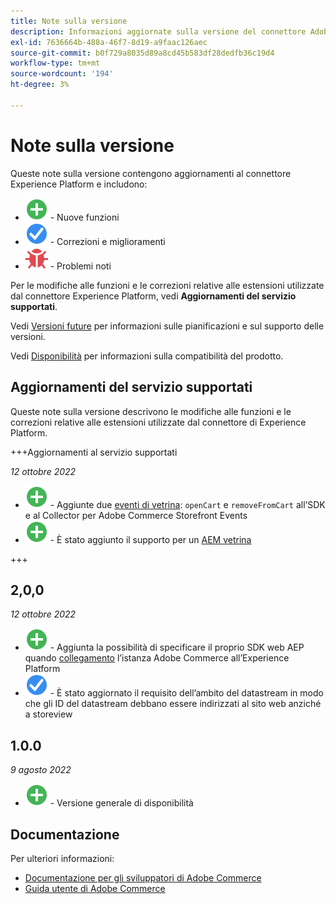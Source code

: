 ```yaml
---
title: Note sulla versione
description: Informazioni aggiornate sulla versione del connettore Adobe Experience Platform di Adobe Commerce.
exl-id: 7636664b-488a-46f7-8d19-a9faac126aec
source-git-commit: b0f729a8035d89a8cd45b583df28dedfb36c19d4
workflow-type: tm+mt
source-wordcount: '194'
ht-degree: 3%

---
```


# Note sulla versione

Queste note sulla versione contengono aggiornamenti al connettore Experience Platform e includono:

* ![Nuovo](../assets/new.svg) - Nuove funzioni
* ![Correzione](../assets/fix.svg) - Correzioni e miglioramenti
* ![Bug](../assets/bug.svg) - Problemi noti

Per le modifiche alle funzioni e le correzioni relative alle estensioni utilizzate dal connettore Experience Platform, vedi **Aggiornamenti del servizio supportati**.

Vedi [Versioni future](https://experienceleague.adobe.com/docs/commerce-operations/release/schedule.html) per informazioni sulle pianificazioni e sul supporto delle versioni.

Vedi [Disponibilità](https://experienceleague.adobe.com/docs/commerce-operations/release/availability.html) per informazioni sulla compatibilità del prodotto.

## Aggiornamenti del servizio supportati

Queste note sulla versione descrivono le modifiche alle funzioni e le correzioni relative alle estensioni utilizzate dal connettore di Experience Platform.

+++Aggiornamenti al servizio supportati

_12 ottobre 2022_

* ![Nuovo](../assets/new.svg) - Aggiunte due [eventi di vetrina](events.md): `openCart` e `removeFromCart` all’SDK e al Collector per Adobe Commerce Storefront Events
* ![Nuovo](../assets/new.svg) - È stato aggiunto il supporto per un [AEM vetrina](overview.md#aem-support)

+++

## 2,0,0

_12 ottobre 2022_

* ![Nuovo](../assets/new.svg) - Aggiunta la possibilità di specificare il proprio SDK web AEP quando [collegamento](connect-data.md) l’istanza Adobe Commerce all’Experience Platform
* ![Correzione](../assets/fix.svg) - È stato aggiornato il requisito dell’ambito del datastream in modo che gli ID del datastream debbano essere indirizzati al sito web anziché a storeview

## 1.0.0

_9 agosto 2022_

* ![Nuovo](../assets/new.svg) - Versione generale di disponibilità

## Documentazione

Per ulteriori informazioni:

* [Documentazione per gli sviluppatori di Adobe Commerce](https://devdocs.magento.com/)
* [Guida utente di Adobe Commerce](https://docs.magento.com/user-guide/)
